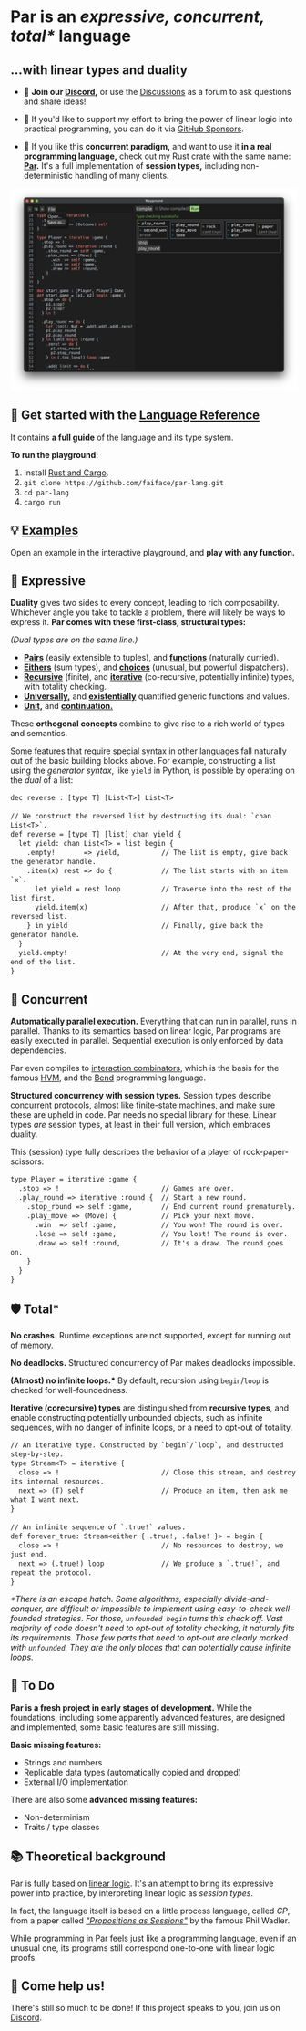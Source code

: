 # **Par** is an _expressive, concurrent, total*_ language
## ...with linear types and duality

- 💬 **Join our [Discord](https://discord.gg/8KsypefW99),** or use the
  [Discussions](https://github.com/faiface/par-lang/discussions) as a forum to ask questions and share ideas!

- 🫶 If you'd like to support my effort to bring the power of linear logic into practical programming, you can do
  it via [GitHub Sponsors](https://github.com/sponsors/faiface).

- 🦀 If you like this **concurrent paradigm,** and want to use it **in a real programming language,** check out
  my Rust crate with the same name: **[Par](https://github.com/faiface/par).** It's a full implementation
  of **session types,** including non-deterministic handling of many clients.

![Screenshot](screenshots/rock_paper_scissors.png)

## 🚀 Get started with the [Language Reference](https://faiface.github.io/par-lang/introduction.html)

It contains **a full guide** of the language and its type system.

**To run the playground:**

1. Install [Rust and Cargo](https://rustup.rs).
2. `git clone https://github.com/faiface/par-lang.git`
3. `cd par-lang`
4. `cargo run`

## 💡 [Examples](examples/)

Open an example in the interactive playground, and **play with any function.**

## 🧩 Expressive

**Duality** gives two sides to every concept, leading to rich composability. Whichever angle you take to
tackle a problem, there will likely be ways to express it.
**Par comes with these first-class, structural types:**

_(Dual types are on the same line.)_

- [**Pairs**](https://faiface.github.io/par-lang/types.html#pair-types) (easily extensible to tuples), and [**functions**](https://faiface.github.io/par-lang/types.html#function-types) (naturally curried).
- [**Eithers**](https://faiface.github.io/par-lang/types.html#either-types) (sum types), and [**choices**](https://faiface.github.io/par-lang/types.html#choice-types) (unusual, but powerful dispatchers).
- [**Recursive**](https://faiface.github.io/par-lang/types.html#recursive-types) (finite), and [**iterative**](https://faiface.github.io/par-lang/types.html#iterative-types) (co-recursive, potentially infinite) types, with totality checking.
- [**Universally,**](https://faiface.github.io/par-lang/types.html#universal-types) and [**existentially**](https://faiface.github.io/par-lang/types.html#existential-types) quantified generic functions and values.
- [**Unit,**](https://faiface.github.io/par-lang/types.html#the-unit-type) and [**continuation.**](https://faiface.github.io/par-lang/types.html#the-bottom-type)

These **orthogonal concepts** combine to give rise to a rich world of types and semantics.

Some features that require special syntax in other languages fall naturally out of the basic building
blocks above. For example, constructing a list using the _generator syntax_, like `yield` in Python,
is possible by operating on the _dual_ of a list:

```
dec reverse : [type T] [List<T>] List<T>

// We construct the reversed list by destructing its dual: `chan List<T>`.
def reverse = [type T] [list] chan yield {
  let yield: chan List<T> = list begin {
    .empty!       => yield,          // The list is empty, give back the generator handle.
    .item(x) rest => do {            // The list starts with an item `x`.
      let yield = rest loop          // Traverse into the rest of the list first.
      yield.item(x)                  // After that, produce `x` on the reversed list.
    } in yield                       // Finally, give back the generator handle.
  }
  yield.empty!                       // At the very end, signal the end of the list.
}
```

## 🔗 Concurrent

**Automatically parallel execution.** Everything that can run in parallel, runs in parallel. Thanks to its
semantics based on linear logic, Par programs are easily executed in parallel. Sequential execution is only
enforced by data dependencies.

Par even compiles to [interaction combinators](https://core.ac.uk/download/pdf/81113716.pdf), which is the
basis for the famous [HVM](https://github.com/HigherOrderCO/HVM), and the
[Bend](https://github.com/HigherOrderCO/Bend) programming language.

**Structured concurrency with session types.** Session types describe concurrent protocols, almost like
finite-state machines, and make sure these are upheld in code. Par needs no special library for these.
Linear types _are_ session types, at least in their full version, which embraces duality.

This (session) type fully describes the behavior of a player of rock-paper-scissors:

```
type Player = iterative :game {
  .stop => !                         // Games are over.
  .play_round => iterative :round {  // Start a new round.
    .stop_round => self :game,       // End current round prematurely.
    .play_move => (Move) {           // Pick your next move.
      .win  => self :game,           // You won! The round is over.
      .lose => self :game,           // You lost! The round is over.
      .draw => self :round,          // It's a draw. The round goes on.
    }
  }
}
```

## 🛡️ Total*

**No crashes.** Runtime exceptions are not supported, except for running out of memory.

**No deadlocks.** Structured concurrency of Par makes deadlocks impossible.

**(Almost) no infinite loops.\*** By default, recursion using `begin`/`loop` is checked for well-foundedness.

**Iterative (corecursive) types** are distinguished from **recursive types**, and enable constructing
potentially unbounded objects, such as infinite sequences, with no danger of infinite loops, or a need
to opt-out of totality.

```
// An iterative type. Constructed by `begin`/`loop`, and destructed step-by-step.
type Stream<T> = iterative {
  close => !                         // Close this stream, and destroy its internal resources.
  next => (T) self                   // Produce an item, then ask me what I want next.
}

// An infinite sequence of `.true!` values.
def forever_true: Stream<either { .true!, .false! }> = begin {
  close => !                         // No resources to destroy, we just end.
  next => (.true!) loop              // We produce a `.true!`, and repeat the protocol.
}
```

_\*There is an escape hatch. Some algorithms, especially divide-and-conquer, are difficult or impossible
to implement using easy-to-check well-founded strategies. For those, `unfounded begin` turns this check
off. Vast majority of code doesn't need to opt-out of totality checking, it naturaly fits its requirements.
Those few parts that need to opt-out are clearly marked with `unfounded`. They are the only places
that can potentially cause infinite loops._

## 📝 To Do

**Par is a fresh project in early stages of development.** While the foundations, including some apparently
advanced features, are designed and implemented, some basic features are still missing.

**Basic missing features:**

- Strings and numbers
- Replicable data types (automatically copied and dropped)
- External I/O implementation

There are also some **advanced missing features:**

- Non-determinism
- Traits / type classes

## 📚 Theoretical background

Par is fully based on [linear logic](https://plato.stanford.edu/entries/logic-linear/). It's an attempt to
bring its expressive power into practice, by interpreting linear logic as _session types_.

In fact, the language itself is based on a little process language, called _CP_, from a paper called
[_"Propositions as Sessions"_](https://www.pure.ed.ac.uk/ws/portalfiles/portal/18383989/Wadler_2012_Propositions_as_Sessions.pdf)
by the famous Phil Wadler.

While programming in Par feels just like a programming language, even if an unusual one, its programs
still correspond one-to-one with linear logic proofs.

## 🤝 Come help us!

There's still so much to be done! If this project speaks to you, join us on
[Discord](https://discord.gg/8KsypefW99).
